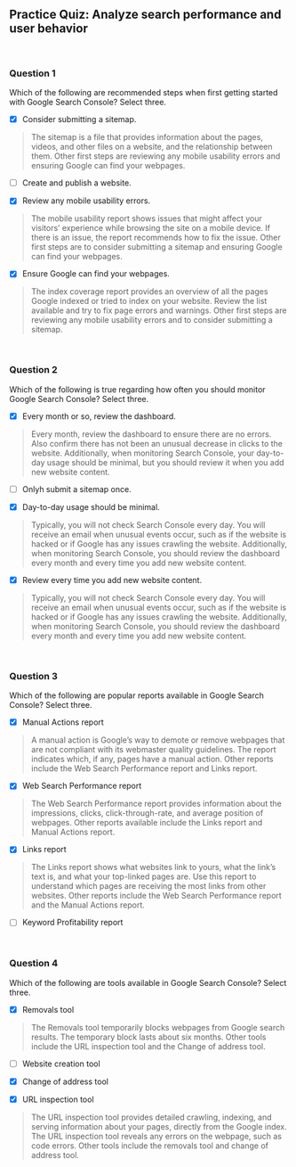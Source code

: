 ## Practice Quiz: Analyze search performance and user behavior

<br>

### Question 1

Which of the following are recommended steps when first getting started with Google Search Console? Select three.

+ [x] Consider submitting a sitemap.

> The sitemap is a file that provides information about the pages, videos, and other files on a website, and the relationship between them. Other first steps are reviewing any mobile usability errors and ensuring Google can find your webpages. 

+ [ ] Create and publish a website.

+ [x] Review any mobile usability errors.

> The mobile usability report shows issues that might affect your visitors’ experience while browsing the site on a mobile device. If there is an issue, the report recommends how to fix the issue. Other first steps are to consider submitting a sitemap and ensuring Google can find your webpages.

+ [x] Ensure Google can find your webpages.

> The index coverage report provides an overview of all the pages Google indexed or tried to index on your website. Review the list available and try to fix page errors and warnings. Other first steps are reviewing any mobile usability errors and to consider submitting a sitemap.

<br>

### Question 2

Which of the following is true regarding how often you should monitor Google Search Console? Select three.

+ [x] Every month or so, review the dashboard.

> Every month, review the dashboard to ensure there are no errors. Also confirm there has not been an unusual decrease in clicks to the website. Additionally, when monitoring Search Console, your day-to-day usage should be minimal, but you should review it when you add new website content.

+ [ ] Onlyh submit a sitemap once.

+ [x] Day-to-day usage should be minimal.

> Typically, you will not check Search Console every day. You will receive an email when unusual events occur, such as if the website is hacked or if Google has any issues crawling the website. Additionally, when monitoring Search Console, you should review the dashboard every month and every time you add new website content. 

+ [x] Review every time you add new website content.

> Typically, you will not check Search Console every day. You will receive an email when unusual events occur, such as if the website is hacked or if Google has any issues crawling the website. Additionally, when monitoring Search Console, you should review the dashboard every month and every time you add new website content. 

<br>

### Question 3

Which of the following are popular reports available in Google Search Console? Select three.

+ [x] Manual Actions report

> A manual action is Google’s way to demote or remove webpages that are not compliant with its webmaster quality guidelines. The report indicates which, if any, pages have a manual action. Other reports include the Web Search Performance report and Links report.

+ [x] Web Search Performance report

> The Web Search Performance report provides information about the impressions, clicks, click-through-rate, and average position of webpages. Other reports available include the Links report and Manual Actions report.

+ [x] Links report

> The Links report shows what websites link to yours, what the link’s text is, and what your top-linked pages are. Use this report to understand which pages are receiving the most links from other websites. Other reports include the Web Search Performance report and the Manual Actions report.

+ [ ] Keyword Profitability report

<br>

### Question 4

Which of the following are tools available in Google Search Console? Select three.

+ [x] Removals tool

> The Removals tool temporarily blocks webpages from Google search results. The temporary block lasts about six months. Other tools include the URL inspection tool and the Change of address tool.

+ [ ] Website creation tool

+ [x] Change of address tool

+ [x] URL inspection tool

> The URL inspection tool provides detailed crawling, indexing, and serving information about your pages, directly from the Google index. The URL inspection tool reveals any errors on the webpage, such as code errors. Other tools include the removals tool and change of address tool. 